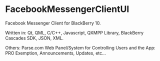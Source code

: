 # FacebookMessengerClientUI
Facebook Messenger Client for BlackBerry 10.

Written in: Qt, QML, C/C++, Javascript, QXMPP Library, BlackBerry Cascades SDK, JSON, XML.

Others: Parse.com Web Panel/System for Controlling Users and the App: 
PRO Exemption, Announcements, Updates, etc...
